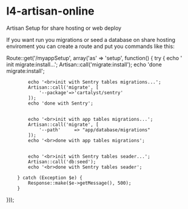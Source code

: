 l4-artisan-online
=================

Artisan Setup for share hosting or web deploy

If you want run you migrations or seed a database on share hosting enviroment you can create a route and put you commands like this:

Route::get('/myappSetup',  array('as' => 'setup', function()
{
  try {
	    echo '<br>init migrate:install...';
			Artisan::call('migrate:install');
			echo 'done migrate:install';
			
			echo '<br>init with Sentry tables migrations...';
			Artisan::call('migrate', [
				'--package'=>'cartalyst/sentry'
			]);
			echo 'done with Sentry';


			echo '<br>init with app tables migrations...';
			Artisan::call('migrate', [
		    	'--path'     => "app/database/migrations"
			]);
			echo '<br>done with app tables migrations';


			echo '<br>init with Sentry tables seader...';
			Artisan::call('db:seed');
			echo '<br>done with Sentry tables seader';
			
		} catch (Exception $e) {
			Response::make($e->getMessage(), 500);
		}
}));
